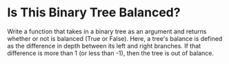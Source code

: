 # Is This Binary Tree Balanced?

Write a function that takes in a binary tree as an argument and returns whether or not is balanced (True or False). Here, a tree's balance is defined as the difference in depth between its left and right branches. If that difference is more than 1 (or less than -1), then the tree is out of balance.